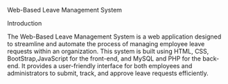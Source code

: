 Web-Based Leave Management System

Introduction

The Web-Based Leave Management System is a web application designed to streamline and automate the process of managing employee leave requests within an organization. This system is built using HTML, CSS, BootStrap,JavaScript for the front-end, and MySQL and PHP for the back-end. It provides a user-friendly interface for both employees and administrators to submit, track, and approve leave requests efficiently.
